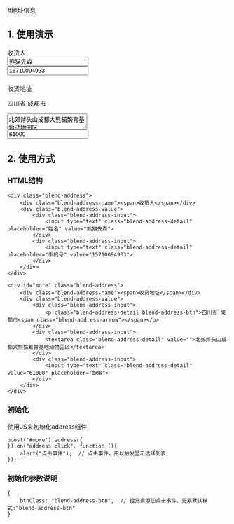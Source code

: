 #地址信息

## 1. 使用演示
<div class="doc-demo">
    <div class="blend-address">
        <div class="blend-address-name"><span>收货人</span></div>
        <div class="blend-address-value">
            <div class="blend-address-input">
                <input type="text" class="blend-address-detail" placeholder="姓名" value="熊猫先森">
            </div>
            <div class="blend-address-input">
                <input type="text" class="blend-address-detail" placeholder="手机号" value="15710094933">
            </div>
        </div>
    </div>
	<div id="more" class="blend-address" style="margin: 20px 0;">
        <div class="blend-address-name"><span>收货地址</span></div>
        <div class="blend-address-value">
            <div class="blend-address-input">
                <p class="blend-address-detail blend-address-btn">四川省 成都市<span class="blend-address-arrow"></span></p>
            </div>
            <div class="blend-address-input">
                <textarea class="blend-address-detail" value="">北郊斧头山成都大熊猫繁育基地动物园区</textarea>
            </div>
            <div class="blend-address-input">
                <input type="text" class="blend-address-detail" value="61000" placeholder="邮编">
            </div>
        </div>
    </div>
</div>

<script>
boost('#more').address({}).on("click", function (){
    alert("点击事件");
});
</script>

## 2. 使用方式

### HTML结构


	<div class="blend-address">
        <div class="blend-address-name"><span>收货人</span></div>
        <div class="blend-address-value">
            <div class="blend-address-input">
                <input type="text" class="blend-address-detail" placeholder="姓名" value="熊猫先森">
            </div>
            <div class="blend-address-input">
                <input type="text" class="blend-address-detail" placeholder="手机号" value="15710094933">
            </div>
        </div>
    </div>

	<div id="more" class="blend-address">
        <div class="blend-address-name"><span>收货地址</span></div>
        <div class="blend-address-value">
            <div class="blend-address-input">
                <p class="blend-address-detail blend-address-btn">四川省 成都市<span class="blend-address-arrow"></span></p>
            </div>
            <div class="blend-address-input">
                <textarea class="blend-address-detail" value="">北郊斧头山成都大熊猫繁育基地动物园区</textarea>
            </div>
            <div class="blend-address-input">
                <input type="text" class="blend-address-detail" value="61000" placeholder="邮编">
            </div>
        </div>
    </div>

### 初始化

使用JS来初始化address组件
	
	boost('#more').address({
	}).on("address:click", function (){
        alert("点击事件");	// 点击事件，用以触发显示选择列表
    });

### 初始化参数说明

	{
		btnClass: "blend-address-btn",	// 给元素添加点击事件，元素默认样式:"blend-address-btn"
	}